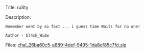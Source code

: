 Title: ruSty

Description:
```
November went by so fast ... i guess time Waits for no one!

Author - bl4ck_Widw
```

Files: [chal_26ba60c5-a889-4def-9495-1da8ef85c7fd.zip](https://github.com/Coder-Here/ShaktiCTF/blob/main/Reversing/RuSty/chal_26ba60c5-a889-4def-9495-1da8ef85c7fd.zip)
